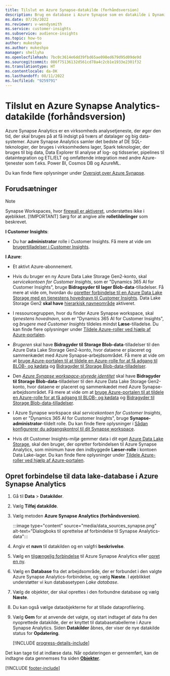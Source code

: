 ```yaml
---
title: Tilslut en Azure Synapse-datakilde (forhåndsversion)
description: Brug en database i Azure Synapse som en datakilde i Dynamics 365 Customer Insights.
ms.date: 07/26/2022
ms.reviewer: v-wendysmith
ms.service: customer-insights
ms.subservice: audience-insights
ms.topic: how-to
author: mukeshpo
ms.author: mukeshpo
manager: shellyha
ms.openlocfilehash: 7bc0c3614e6dd39fbd65ae098ed679d95d09de9d
ms.sourcegitcommit: 086f75136132d561cd78a4c2cb1e1933e2301f32
ms.translationtype: HT
ms.contentlocale: da-DK
ms.lasthandoff: 08/11/2022
ms.locfileid: "9259791"
---
```

# <a name="connect-an-azure-synapse-analytics-data-source-preview"></a>Tilslut en Azure Synapse Analytics-datakilde (forhåndsversion)

Azure Synapse Analytics er en virksomheds analysetjeneste, der øger den tid, der skal bruges på at få indsigt på tværs af datalager og big data-systemer. Azure Synapse Analytics samler det bedste af DE SQL-teknologier, der bruges i virksomhedens lager, Spark teknologier, der bruges til big data, Data Explorer til analyse af log- og tidsserier, pipelines til dataintegration og ETL/ELT og omfattende integration med andre Azure-tjenester som f.eks. Power BI, Cosmos DB og AzureML.

Du kan finde flere oplysninger under [Oversigt over Azure Synapse](/azure/synapse-analytics/overview-what-is).

## <a name="prerequisites"></a>Forudsætninger

> [!NOTE]
> Synapse Workspaces, hvor [firewall er aktiveret](/azure/synapse-analytics/security/synapse-workspace-ip-firewall), understøttes ikke i øjeblikket.
> [!IMPORTANT]
> Sørg for at angive alle **rolletildelinger** som beskrevet.  

**I Customer Insights**:

* Du har **administrator** rolle i Customer Insights. Få mere at vide om [brugertilladelser i Customer Insights](permissions.md#add-users).

**I Azure**:

- Et aktivt Azure-abonnement.

- Hvis du bruger en ny Azure Data Lake Storage Gen2-konto, skal *servicekontoen for Customer Insights*, som er "Dynamics 365 AI for Customer Insights", bruge **Bidragsyder til lager Blob-data**-tilladelser. Få mere at vide om, hvordan du [opretter forbindelse til en Azure Data Lake Storage med en tjenestens hovednavn til Customer Insights](connect-service-principal.md). Data Lake Storage Gen2 **skal have** [hierarkisk navneområde](/azure/storage/blobs/data-lake-storage-namespace) aktiveret.

- I ressourcegruppen, hvor du finder Azure Synapse workspace, skal *tjenestens hovednavn*, som er "Dynamics 365 AI for Customer Insights", og *brugere med Customer Insights* tildeles mindst **Læse**-tilladelse. Du kan finde flere oplysninger under [Tildele Azure-roller ved hjælp af Azure-portalen](/azure/role-based-access-control/role-assignments-portal).

- *Brugeren* skal have **Bidragyder til Storage Blob-data**-tilladelser til den Azure Data Lake Storage Gen2-konto, hvor dataene er placeret og sammenkædet med Azure Synapse-arbejdsområdet. Få mere at vide om at [bruge Azure-portalen til at tildele en Azure-rolle for at få adgang til BLOB- og kødata](/azure/storage/common/storage-auth-aad-rbac-portal) og [Bidragyder til Storage Blob-data-tilladelser](/azure/role-based-access-control/built-in-roles#storage-blob-data-contributor).

- Den *[Azure Synapse workspace-styrede identitet](/azure/synapse-analytics/security/synapse-workspace-managed-identity)* skal have **Bidragyder til Storage Blob-data**-tilladelser til den Azure Data Lake Storage Gen2-konto, hvor dataene er placeret og sammenkædet med Azure Synapse-arbejdsområdet. Få mere at vide om at [bruge Azure-portalen til at tildele en Azure-rolle for at få adgang til BLOB- og kødata](/azure/storage/common/storage-auth-aad-rbac-portal) og [Bidragyder til Storage Blob-data-tilladelser](/azure/role-based-access-control/built-in-roles#storage-blob-data-contributor).

- I Azure Synapse workspace skal *servicekontoen for Customer Insights*, som er "Dynamics 365 AI for Customer Insights", bruge **Synapse-administrator**-tildelt rolle. Du kan finde flere oplysninger i [Sådan konfigurerer du adgangskontrol til dit Synapse workspace](/azure/synapse-analytics/security/how-to-set-up-access-control).

- Hvis dit Customer Insights-miljø gemmer data i dit eget [Azure Data Lake Storage](own-data-lake-storage.md), skal den bruger, der opretter forbindelsen til Azure Synapse Analytics, som minimum have den indbyggede **Læser-rolle** i kontoen Data Lake-lager. Du kan finde flere oplysninger under [Tildele Azure-roller ved hjælp af Azure-portalen](/azure/role-based-access-control/role-assignments-portal).

## <a name="connect-to-the-data-lake-database-in-azure-synapse-analytics"></a>Opret forbindelse til data lake-database i Azure Synapse Analytics

1. Gå til **Data** > **Datakilder**.

1. Vælg **Tilføj datakilde**.

1. Vælg metoden **Azure Synapse Analytics (forhåndsversion)**.

   :::image type="content" source="media/data_sources_synapse.png" alt-text="Dialogboks til oprettelse af forbindelse til Synapse Analytics-data":::
  
1. Angiv et **navn** til datakilden og en valgfri **beskrivelse**.

1. Vælg en [tilgængelig forbindelse](connections.md) til Azure Synapse Analytics eller [opret en ny](export-azure-synapse-analytics.md#set-up-connection-to-azure-synapse).

1. Vælg en **Database** fra det arbejdsområde, der er forbundet i den valgte Azure Synapse Analytics-forbindelse, og vælg **Næste**. I øjeblikket understøtter vi kun databasetypen *Lake database*.

1. Vælg de objekter, der skal oprettes i den forbundne database og vælg **Næste**.

1. Du kan også vælge dataobjekterne for at tillade dataprofilering.

1. Vælg **Gem** for at anvende det valgte, og start indtaget af data fra den nyoprettede datakilde, der er knyttet til databasetabellerne i Azure Synapse Analytics. Siden **Datakilder** åbnes, der viser de nye datakilde status for **Opdatering**.

   [!INCLUDE [progress-details-include](includes/progress-details-pane.md)]

Det kan tage tid at indlæse data. Når opdateringen er gennemført, kan de indtagne data gennemses fra siden [**Objekter**](entities.md).

[!INCLUDE [footer-include](includes/footer-banner.md)]
